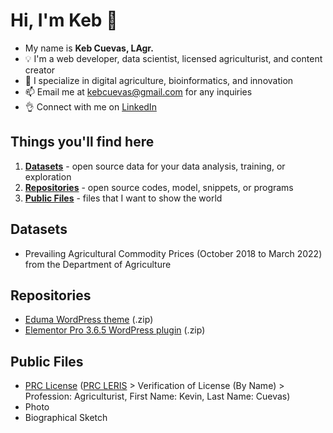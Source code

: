 # Hi, I'm Keb 👋

 - My name is **Keb Cuevas, LAgr.**
 - 💡 I'm a web developer, data scientist, licensed agriculturist, and content creator
 - 🌱 I specialize in digital agriculture, bioinformatics, and innovation
 - 📫 Email me at [kebcuevas@gmail.com](mailto:kebcuevas@gmail.com) for any inquiries
 - 👌 Connect with me on [LinkedIn](https://linkedin.com/in/kebcuevas)

## Things you'll find here

1. [**Datasets**](#datasets) - open source data for your data analysis, training, or exploration
2. [**Repositories**](#repositories) - open source codes, model, snippets, or programs 
3. [**Public Files**](#public-files) - files that I want to show the world

## Datasets

- Prevailing Agricultural Commodity Prices (October 2018 to March 2022) from the Department of Agriculture

## Repositories

- [Eduma WordPress theme](https://github.com/keb-cuevas/keb-cuevas.github.io/blob/main/eduma.zip) (.zip)
- [Elementor Pro 3.6.5 WordPress plugin](https://github.com/keb-cuevas/keb-cuevas.github.io/blob/main/elementor-pro-3.6.5-package.zip) (.zip)

## Public Files

- [PRC License](https://raw.githubusercontent.com/keb-cuevas/keb-cuevas.github.io/main/PRC_KSMC-1.png) ([PRC LERIS](https://online.prc.gov.ph/verification#profile) > Verification of License (By Name) > Profession: Agriculturist, First Name: Kevin, Last Name: Cuevas)
- Photo
- Biographical Sketch
